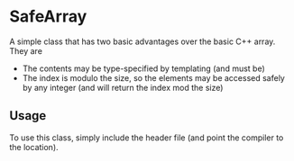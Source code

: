 # SafeArray 

A simple class that has two basic advantages over the basic C++ array. They are 
+ The contents may be type-specified by templating (and must be)
+ The index is modulo the size, so the elements may be accessed safely by any integer (and will return the index mod the size)

## Usage 

To use this class, simply include the header file (and point the compiler to the location). 
